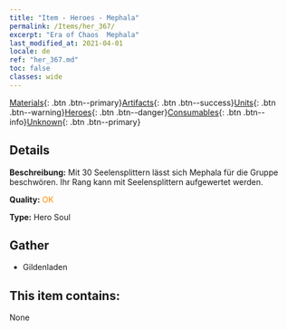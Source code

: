 ```yaml
---
title: "Item - Heroes - Mephala"
permalink: /Items/her_367/
excerpt: "Era of Chaos  Mephala"
last_modified_at: 2021-04-01
locale: de
ref: "her_367.md"
toc: false
classes: wide
---
```

 [Materials](/de/Items/){: .btn .btn--primary}[Artifacts](/de/Items/Artifacts/){: .btn .btn--success}[Units](/de/Items/Units/){: .btn .btn--warning}[Heroes](/de/Items/Heroes/){: .btn .btn--danger}[Consumables](/de/Items/Consumables/){: .btn .btn--info}[Unknown](/de/Items/Unknown/){: .btn .btn--primary}

## Details
 **Beschreibung:** Mit 30 Seelensplittern lässt sich Mephala für die Gruppe beschwören. Ihr Rang kann mit Seelensplittern aufgewertet werden.

 **Quality:** <span style="color: #FF8C00">OK</span>

 **Type:** Hero Soul

## Gather

*    Gildenladen 

## This item contains:

  None

